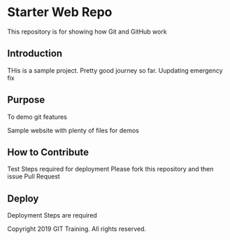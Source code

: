 # Starter Web Repo

This repository is for showing how Git and GitHub work

## Introduction
THis is a sample project. Pretty good journey so far.
Uupdating emergency fix

## Purpose
To demo git features

Sample website with plenty of files for demos

## How to Contribute
Test
Steps required for deployment
Please fork this repository and then issue Pull Request

## Deploy
Deployment Steps are required


Copyright 2019 GIT Training. All rights reserved.
